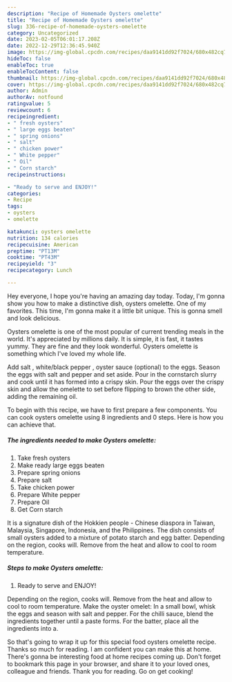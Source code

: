 ```yaml
---
description: "Recipe of Homemade Oysters omelette"
title: "Recipe of Homemade Oysters omelette"
slug: 336-recipe-of-homemade-oysters-omelette
category: Uncategorized
date: 2023-02-05T06:01:17.208Z
date: 2022-12-29T12:36:45.940Z
image: https://img-global.cpcdn.com/recipes/daa9141dd92f7024/680x482cq70/oysters-omelette-recipe-main-photo.jpg
hideToc: false
enableToc: true
enableTocContent: false
thumbnail: https://img-global.cpcdn.com/recipes/daa9141dd92f7024/680x482cq70/oysters-omelette-recipe-main-photo.jpg
cover: https://img-global.cpcdn.com/recipes/daa9141dd92f7024/680x482cq70/oysters-omelette-recipe-main-photo.jpg
author: Admin
authorAv: notfound
ratingvalue: 5
reviewcount: 6
recipeingredient:
- " fresh oysters"
- " large eggs beaten"
- " spring onions"
- " salt"
- " chicken power"
- " White pepper"
- " Oil"
- " Corn starch"
recipeinstructions:

- "Ready to serve and ENJOY!"
categories:
- Recipe
tags:
- oysters
- omelette

katakunci: oysters omelette 
nutrition: 134 calories
recipecuisine: American
preptime: "PT13M"
cooktime: "PT43M"
recipeyield: "3"
recipecategory: Lunch

---
```



Hey everyone, I hope you're having an amazing day today. Today, I'm gonna show you how to make a distinctive dish, oysters omelette. One of my favorites. This time, I'm gonna make it a little bit unique. This is gonna smell and look delicious.

Oysters omelette is one of the most popular of current trending meals in the world. It's appreciated by millions daily. It is simple, it is fast, it tastes yummy. They are fine and they look wonderful. Oysters omelette is something which I've loved my whole life.

Add salt , white/black pepper , oyster sauce (optional) to the eggs. Season the eggs with salt and pepper and set aside. Pour in the cornstarch slurry and cook until it has formed into a crispy skin. Pour the eggs over the crispy skin and allow the omelette to set before flipping to brown the other side, adding the remaining oil.


To begin with this recipe, we have to first prepare a few components. You can cook oysters omelette using 8 ingredients and 0 steps. Here is how you can achieve that.

<!--inarticleads1-->

##### The ingredients needed to make Oysters omelette:

1. Take  fresh oysters
1. Make ready  large eggs beaten
1. Prepare  spring onions
1. Prepare  salt
1. Take  chicken power
1. Prepare  White pepper
1. Prepare  Oil
1. Get  Corn starch


It is a signature dish of the Hokkien people - Chinese diaspora in Taiwan, Malaysia, Singapore, Indonesia, and the Philippines. The dish consists of small oysters added to a mixture of potato starch and egg batter. Depending on the region, cooks will. Remove from the heat and allow to cool to room temperature. 

<!--inarticleads2-->

##### Steps to make Oysters omelette:


1. Ready to serve and ENJOY!

Depending on the region, cooks will. Remove from the heat and allow to cool to room temperature. Make the oyster omelet: In a small bowl, whisk the eggs and season with salt and pepper. For the chilli sauce, blend the ingredients together until a paste forms. For the batter, place all the ingredients into a. 

So that's going to wrap it up for this special food oysters omelette recipe. Thanks so much for reading. I am confident you can make this at home. There's gonna be interesting food at home recipes coming up. Don't forget to bookmark this page in your browser, and share it to your loved ones, colleague and friends. Thank you for reading. Go on get cooking!
